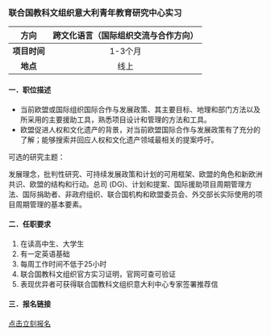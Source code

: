 ### 联合国教科文组织意大利青年教育研究中心实习


|  **方向**  | 跨文化语言（国际组织交流与合作方向） |
|:--------:|:-------------------:|
| **项目时间** |        1-3个月        |
|  **地点**  |         线上          |


#### 一．职位描述

- 当前欧盟或国际组织国际合作与发展政策、其主要目标、地理和部门方法以及所采用的主要援助工具，熟悉项目设计和管理的方法和工具。
- 欧盟促进人权和文化遗产的背景，对当前欧盟国际合作与发展政策有了充分的了解；能够搜索并回应人权和文化遗产领域最相关的提案呼吁。

可选的研究主题：

发展理念，批判性研究、可持续发展政策和计划的可用框架、欧盟的角色和新欧洲共识、欧盟的结构和行动。总司 (DG)、计划和提案、国际援助项目周期管理方法、国际捐助者、非政府组织、联合国机构和欧盟委员会、外交部长实际使用的项目周期管理的基本要素。

#### 二．任职要求

1. 在读高中生、大学生
2. 有一定英语基础
3. 每周工作时间不低于25小时
4. 联合国教科文组织官方实习证明，官网可查可验证
5. 表现优异者可获得联合国教科文组织意大利中心专家签署推荐信


#### 三．报名链接
[点击立刻报名](https://ezygcyygfb.feishu.cn/share/base/form/shrcnyoWDn0NwQnTyfwrxo3XOnh)
